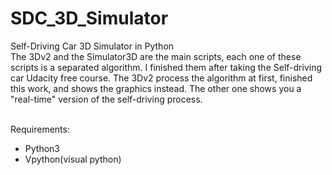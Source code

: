 # SDC_3D_Simulator
Self-Driving Car 3D Simulator in Python<br>
The 3Dv2 and the Simulator3D are the main scripts, each one of these scripts is a separated algorithm. I finished them after taking the Self-driving car Udacity free course. The 3Dv2 process the algorithm at first, finished this work, and shows the graphics instead. The other one shows you a "real-time" version of the self-driving process.<br><br>

Requirements:<br>
   - Python3
   - Vpython(visual python)

